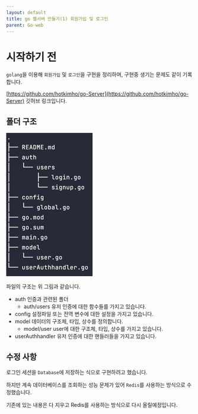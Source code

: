 ```yaml
---
layout: default
title: go 웹서버 만들기(1) 회원가입 및 로그인
parent: Go-web
---
```

# 시작하기 전
`golang`을 이용해 `회원가입` 및 `로그인`을 구현을 정리하며, 구현중 생기는
문제도 같이 기록합니다.

[https://github.com/hotkimho/go-Server](https://github.com/hotkimho/go-Server) 깃허브 링크입니다.


## 폴더 구조
![tree](/docs/go_web/images/dir_tree.png)

파일의 구조는 위 그림과 같습니다.
- auth 인증과 관련된 폴더
  - auth/users 유저 인증에 대한 함수들를 가지고 있습니다.
- config 설정파일 또는 전역 변수에 대한 설정을 가지고 있습니다.
- model 데이터의 구조체, 타입, 상수를 정의합니다.
  - model/user user에 대한 구조체, 타입, 상수를 가지고 있습니다.
- userAuthhandler 유저 인증에 대한 핸들러들을 가지고 있습니다.

## 수정 사항
로그인 세션을 `Database`에 저장하는 식으로 구현하려고 했습니다.

하지만 계속 데이터베이스를 조회하는 성능 문제가 있어 `Redis`를 사용하는 방식으로 수정했습니다.

기존에 있는 내용은 다 지우고 Redis를 사용하는 방식으로 다시 올릴예정입니다.